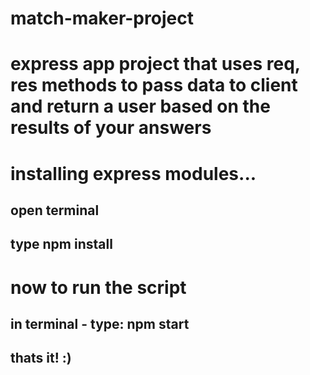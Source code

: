# match-maker-project

# express app project that uses req, res methods to pass data to client and return a user based on the results of your answers

# installing express modules... 

## open terminal
## type npm install



# now to run the script

## in terminal - type: npm start
## thats it! :)

